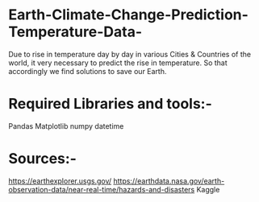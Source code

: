 # Earth-Climate-Change-Prediction-Temperature-Data-
Due to rise in temperature day by day in various Cities &amp; Countries of the world, it very necessary to predict the rise in temperature. So that accordingly we find solutions to save our Earth.
# Required Libraries and tools:- 
Pandas
Matplotlib
numpy
datetime 

# Sources:-
https://earthexplorer.usgs.gov/ 
https://earthdata.nasa.gov/earth-observation-data/near-real-time/hazards-and-disasters 
Kaggle
